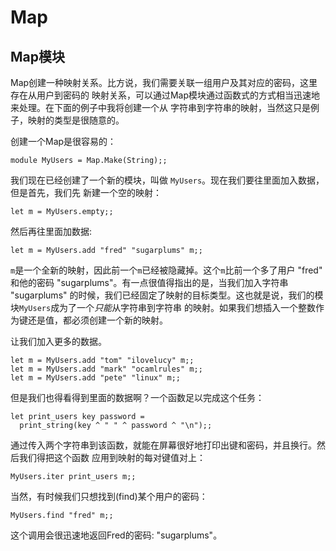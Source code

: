 <!-- ((! set title Map !)) ((! set learn !)) -->
<!-- ((! set center !)) -->

# Map

## Map模块
Map创建一种映射关系。比方说，我们需要关联一组用户及其对应的密码，这里存在从用户到密码的
映射关系，可以通过Map模块通过函数式的方式相当迅速地来处理。在下面的例子中我将创建一个从
字符串到字符串的映射，当然这只是例子，映射的类型是很随意的。

创建一个Map是很容易的：

```ocamltop
module MyUsers = Map.Make(String);;
```

我们现在已经创建了一个新的模块，叫做 `MyUsers`。现在我们要往里面加入数据，但是首先，我们先
新建一个空的映射：

```ocamltop
let m = MyUsers.empty;;
```
然后再往里面加数据:

```ocamltop
let m = MyUsers.add "fred" "sugarplums" m;;
```
`m`是一个全新的映射，因此前一个`m`已经被隐藏掉。这个`m`比前一个多了用户
"fred" 和他的密码 "sugarplums"。有一点很值得指出的是，当我们加入字符串 "sugarplums" 
的时候，我们已经固定了映射的目标类型。这也就是说，我们的模块`MyUsers`成为了一个*只能*从字符串到字符串
的映射。如果我们想插入一个整数作为键还是值，都必须创建一个新的映射。

让我们加入更多的数据。

```ocamltop
let m = MyUsers.add "tom" "ilovelucy" m;;
let m = MyUsers.add "mark" "ocamlrules" m;;
let m = MyUsers.add "pete" "linux" m;;
```
但是我们也得看得到里面的数据啊？一个函数足以完成这个任务：

```ocamltop
let print_users key password =
  print_string(key ^ " " ^ password ^ "\n");;
```

通过传入两个字符串到该函数，就能在屏幕很好地打印出键和密码，并且换行。然后我们得把这个函数
应用到映射的每对键值对上：

```ocamltop
MyUsers.iter print_users m;;
```
当然，有时候我们只想找到(find)某个用户的密码：

```ocamltop
MyUsers.find "fred" m;;
```
这个调用会很迅速地返回Fred的密码: "sugarplums"。


